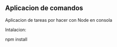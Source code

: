 ## Aplicacion de comandos


Aplicacion de tareas por hacer con Node en consola


Intalacion:

npm install